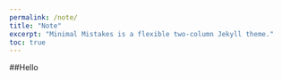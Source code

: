 ```yaml
---
permalink: /note/
title: "Note"
excerpt: "Minimal Mistakes is a flexible two-column Jekyll theme."
toc: true
---
```


##Hello
